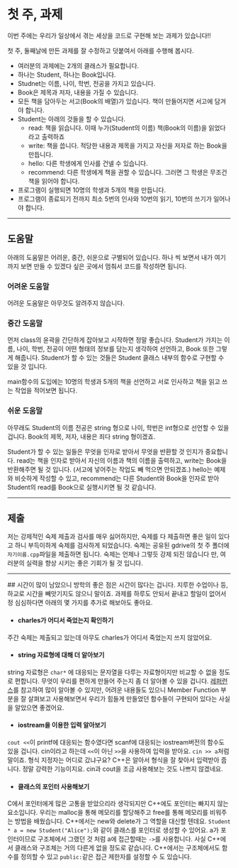# 첫 주, 과제

이번 주에는 우리가 일상에서 겪는 세상을 코드로 구현해 보는 과제가 있습니다!!

첫 주, 둘째날에 만든 과제를 잘 수정하고 덧붙여서 아래를 수행해 봅시다.

- 여러분의 과제에는 2개의 클래스가 필요합니다.
- 하나는 Student, 하나는 Book입니다.
- Studnet는 이름, 나이, 학번, 전공을 가지고 있습니다.
- Book은 제목과 저자, 내용을 가질 수 있습니다.
- 모든 책을 담아두는 서고(Book의 배열)가 있습니다. 책이 만들어지면 서고에 담겨야 합니다.
- Student는 아래의 것들을 할 수 있습니다.
  - read: 책을 읽습니다. 이때 누가(Student의 이름) 책(Book의 이름)을 읽었다 라고 출력하죠
  - write: 책을 씁니다. 적당한 내용과 제목을 가지고 자신을 저자로 하는 Book을 만듭니다.
  - hello: 다른 학생에게 인사를 건넬 수 있습니다.
  - recommend: 다른 학생에게 책을 권할 수 있습니다. 그러면 그 학생은 무조건 책을 읽어야 합니다.
- 프로그램이 실행되면 10명의 학생과 5개의 책을 만듭니다.
- 프로그램이 종료되기 전까지 최소 5번의 인사와 10번의 읽기, 10번의 쓰기가 일어나야 합니다.

<hr>

## 도움말
아래의 도움말은 어려운, 중간, 쉬운으로 구별되어 있습니다. 하나 씩 보면서 내가 여기까지 보면 만들 수 있겠다 싶은 곳에서 멈춰서 코드를 작성하면 됩니다.

### 어려운 도움말
어려운 도움말은 아무것도 알려주지 않습니다.

### 중간 도움말
먼저 class의 윤곽을 간단하게 잡아보고 시작하면 정말 좋습니다.
Student가 가지는 이름, 나이, 학번, 전공이 어떤 형태의 정보를 담는지 생각하여 선언하고, Book 또한 그렇게 해줍니다. Student가 할 수 있는 것들은 Student 클래스 내부의 함수로 구현할 수 있을 것 입니다.

main함수의 도입에는 10명의 학생과 5개의 책을 선언하고 서로 인사하고 책을 읽고 쓰는 작업을 적어보면 됩니다.

### 쉬운 도움말
아무래도 Student의 이름 전공은 string 형으로 나이, 학번은 int형으로 선언할 수 있을 겁니다.
Book의 제목, 저자, 내용은 죄다 string 형이겠죠.

Student가 할 수 있는 일들은 무엇을 인자로 받아서 무엇을 반환할 것 인지가 중요합니다.
read는 책을 인자로 받아서 자신의 이름과 책의 이름을 출력하고, write는 Book을 반환해주면 될 것 입니다. (서고에 넣어주는 작업도 빼 먹으면 안되겠죠.)
hello는 예제와 비슷하게 작성할 수 있고, recommend는 다른 Student와 Book을 인자로 받아 Student의 read를 Book으로 실행시키면 될 것 같습니다.

<hr>

## 제출
저는 강제적인 숙제 제출과 검사를 매우 싫어하지만, 숙제를 다 제출하면 좋은 일이 있다고 하니 부득이하게 숙제를 검사하게 되었습니다. 숙제는 공유된 gdrive의 첫 주 폴더에 `자기이름.cpp`파일을 제출하면 됩니다.
숙제는 언제나 그렇듯 강제 되진 않습니다 만, 여러분의 실력을 향상 시키는 좋은 기회가 될 것 입니다.

<hr>
## 시간이 많이 남았으니
방학의 좋은 점은 시간이 많다는 겁니다. 지루한 수업이나 등,하교로 시간을 빼앗기지도 않으니 말이죠. 과제를 하루도 안되서 끝내고 할일이 없어서 정 심심하다면 아래의 몇 가지를 추가로 해보아도 좋아요.

- #### charles가 어디서 죽었는지 확인하기
주간 숙제는 제출되고 있는데 아무도 charles가 어디서 죽었는지 쓰지 않았어요.

- #### string 자료형에 대해 더 알아보기
string 자료형은 `char*` 에 대응되는 문자열을 다루는 자료형이지만 비교할 수 없을 정도로 편합니다. 무엇이 우리를 편하게 만들어 주는지 좀 더 알아볼 수 있을 겁니다. [레퍼런스](http://ko.cppreference.com/w/cpp/string/basic_string)를 참고하여 많이 알아볼 수 있지만, 어려운 내용들도 있으니 Member Function 부분을 잘 살펴보고 사용해보면서 우리가 힘들게 만들었던 함수들이 구현되어 있다는 사실을 알았으면 좋겠어요.

- #### iostream을 이용한 입력 알아보기
`cout <<`이 printf에 대응되는 함수였다면 scanf에 대응되는 iostream버전의 함수도 있을 겁니다. cin이라고 하는데 `<<`이 아닌 `>>`을 사용하여 입력을 받아요. `cin >> a`처럼 말이죠. 형식 지정자는 어디로 갔냐구요? C++은 알아서 형식을 잘 찾아서 입력받아 줍니다. 정말 강력한 기능이지요. cin과 cout을 조금 사용해보는 것도 나쁘지 않겠네요.

- #### 클래스의 포인터 사용해보기
C에서 포인터에게 많은 고통을 받았으리라 생각되지만 C++에도 포인터는 빠지지 않는 요소입니다. 우리는 malloc을 통해 메모리를 할당해주고 free를 통해 메모리를 비워주는 방법을 배웠습니다. C++에서는 new와 delete가 그 역할을 대신할 텐데요. `Student * a = new Student("Alice");`와 같이 클래스를 포인터로 생성할 수 있어요. a가 포인터이므로 구조체에서 그랬던 것 처럼 a에 접근할때는 `->`를 사용합니다. 사실 C++에서 클래스와 구조체는 거의 다른게 없을 정도로 같습니다. C++에서는 구조체에서도 함수를 정의할 수 있고 `public:`같은 접근 제한자를 설정할 수 도 있습니다.

